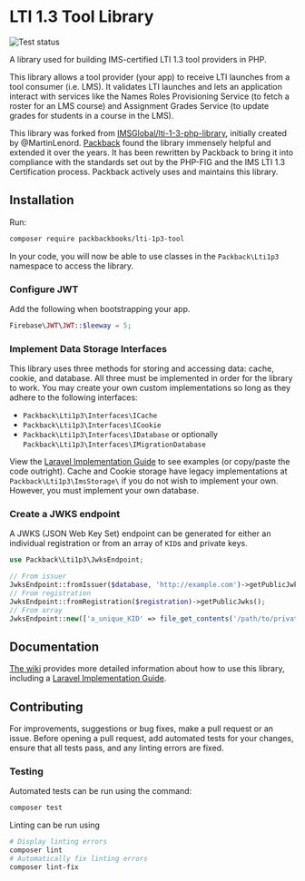 # LTI 1.3 Tool Library

![Test status](https://github.com/packbackbooks/lti-1-3-php-library/actions/workflows/run_tests.yml/badge.svg?branch=master)

A library used for building IMS-certified LTI 1.3 tool providers in PHP.

This library allows a tool provider (your app) to receive LTI launches from a tool consumer (i.e. LMS). It validates LTI launches and lets an application interact with services like the Names Roles Provisioning Service (to fetch a roster for an LMS course) and Assignment Grades Service (to update grades for students in a course in the LMS).

This library was forked from [IMSGlobal/lti-1-3-php-library](https://github.com/IMSGlobal/lti-1-3-php-library), initially created by @MartinLenord. [Packback](https://packback.co) found the library immensely helpful and extended it over the years. It has been rewritten by Packback to bring it into compliance with the standards set out by the PHP-FIG and the IMS LTI 1.3 Certification process. Packback actively uses and maintains this library.

## Installation

Run:

```bash
composer require packbackbooks/lti-1p3-tool
```

In your code, you will now be able to use classes in the `Packback\Lti1p3` namespace to access the library.

### Configure JWT

Add the following when bootstrapping your app.

```php
Firebase\JWT\JWT::$leeway = 5;
```

### Implement Data Storage Interfaces

This library uses three methods for storing and accessing data: cache, cookie, and database. All three must be implemented in order for the library to work. You may create your own custom implementations so long as they adhere to the following interfaces:

- `Packback\Lti1p3\Interfaces\ICache`
- `Packback\Lti1p3\Interfaces\ICookie`
- `Packback\Lti1p3\Interfaces\IDatabase` or optionally `Packback\Lti1p3\Interfaces\IMigrationDatabase` 

View the [Laravel Implementation Guide](https://github.com/packbackbooks/lti-1-3-php-library/wiki/Laravel-Implementation-Guide) to see examples (or copy/paste the code outright). Cache and Cookie storage have legacy implementations at `Packback\Lti1p3\ImsStorage\` if you do not wish to implement your own. However, you must implement your own database.

### Create a JWKS endpoint

A JWKS (JSON Web Key Set) endpoint can be generated for either an individual registration or from an array of `KID`s and private keys.

```php
use Packback\Lti1p3\JwksEndpoint;

// From issuer
JwksEndpoint::fromIssuer($database, 'http://example.com')->getPublicJwks();
// From registration
JwksEndpoint::fromRegistration($registration)->getPublicJwks();
// From array
JwksEndpoint::new(['a_unique_KID' => file_get_contents('/path/to/private/key.pem')])->getPublicJwks();
```

## Documentation

[The wiki](https://github.com/packbackbooks/lti-1-3-php-library/wiki) provides more detailed information about how to use this library, including a [Laravel Implementation Guide](https://github.com/packbackbooks/lti-1-3-php-library/wiki/Laravel-Implementation-Guide).

## Contributing

For improvements, suggestions or bug fixes, make a pull request or an issue. Before opening a pull request, add automated tests for your changes, ensure that all tests pass, and any linting errors are fixed.

### Testing

Automated tests can be run using the command:

```bash
composer test
```

Linting can be run using

```bash
# Display linting errors
composer lint
# Automatically fix linting errors
composer lint-fix
```
